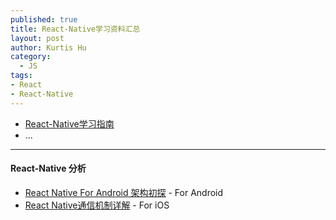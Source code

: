 ```yaml
--- 
published: true
title: React-Native学习资料汇总
layout: post
author: Kurtis Hu
category: 
  - JS
tags: 
- React
- React-Native
---
```



* [React-Native学习指南](https://github.com/ele828/react-native-guide)
* ...

---

#### React-Native 分析
* [React Native For Android 架构初探](http://zhuanlan.zhihu.com/magilu/20259704) - For Android
* [React Native通信机制详解](http://blog.cnbang.net/tech/2698/) - For iOS

<br/>
